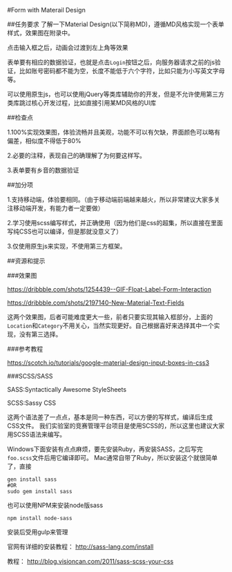 #Form with  Materail Design

##任务要求
了解一下Material Design(以下简称MD)，遵循MD风格实现一个表单样式，效果图在附录中。

点击输入框之后，动画会过渡到左上角等效果

表单要有相应的数据验证，也就是点击`Login`按钮之后，向服务器请求之前的js验证，比如账号密码都不能为空，长度不能低于六个字符，比如只能为小写英文字母等。

可以使用原生js，也可以使用jQuery等类库辅助你的开发，但是不允许使用第三方类库跳过核心开发过程，比如直接引用某MD风格的UI库

##检查点

1.100%实现效果图，体验流畅并且美观，功能不可以有欠缺，界面颜色可以略有偏差，相似度不得低于80%

2.必要的注释，表现自己的确理解了为何要这样写。

3.表单要有乡音的数据验证

##加分项

1.支持移动端，体验要相同。（由于移动端前端越来越火，所以非常建议大家多关注移动端开发，有能力者一定要做）

2.学习使用scss编写样式，并正确使用（因为他们是css的超集，所以直接在里面写纯CSS也可以编译，但是那就没意义了）

3.仅使用原生js来实现，不使用第三方框架。

##资源和提示

###效果图

https://dribbble.com/shots/1254439--GIF-Float-Label-Form-Interaction

https://dribbble.com/shots/2197140-New-Material-Text-Fields

这两个效果图，后者可能难度更大一些，前者只要实现其输入框部分，上面的`Location`和`Category`不用关心，当然实现更好。自己根据喜好来选择其中一个实现，没有第三选择。

###参考教程

https://scotch.io/tutorials/google-material-design-input-boxes-in-css3

###SCSS/SASS

SASS:Syntactically Awesome StyleSheets

SCSS:Sassy CSS

这两个语法差了一点点，基本是同一种东西，可以方便的写样式，编译后生成CSS文件。 我们实验室的竞赛管理平台项目是使用SCSS的，所以这里也建议大家用SCSS语法来编写。

Windows下面安装有点点麻烦，要先安装Ruby，再安装SASS，之后写完`foo.scss`文件后用它编译即可。 Mac通常自带了Ruby，所以安装这个就很简单了，直接

    gen install sass
    #OR
    sudo gem install sass

也可以使用NPM来安装node版sass

    npm install node-sass

安装后受用gulp来管理

官网有详细的安装教程： http://sass-lang.com/install

教程： http://blog.visioncan.com/2011/sass-scss-your-css
